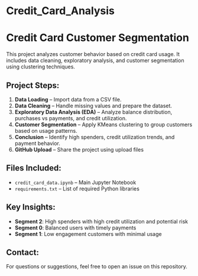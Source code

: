# Credit_Card_Analysis
# Credit Card Customer Segmentation

This project analyzes customer behavior based on credit card usage. It includes data cleaning, exploratory analysis, and customer segmentation using clustering techniques.

##  Project Steps:
1. **Data Loading** – Import data from a CSV file.
2. **Data Cleaning** – Handle missing values and prepare the dataset.
3. **Exploratory Data Analysis (EDA)** – Analyze balance distribution, purchases vs payments, and credit utilization.
4. **Customer Segmentation** – Apply KMeans clustering to group customers based on usage patterns.
5. **Conclusion** – Identify high spenders, credit utilization trends, and payment behavior.
6. **GitHub Upload** – Share the project using  upload files

##  Files Included:
- `credit_card_data.ipynb` – Main Jupyter Notebook
- `requirements.txt` – List of required Python libraries

##  Key Insights:
- **Segment 2**: High spenders with high credit utilization and potential risk
- **Segment 0**: Balanced users with timely payments
- **Segment 1**: Low engagement customers with minimal usage

##  Contact:
For questions or suggestions, feel free to open an issue on this repository.
